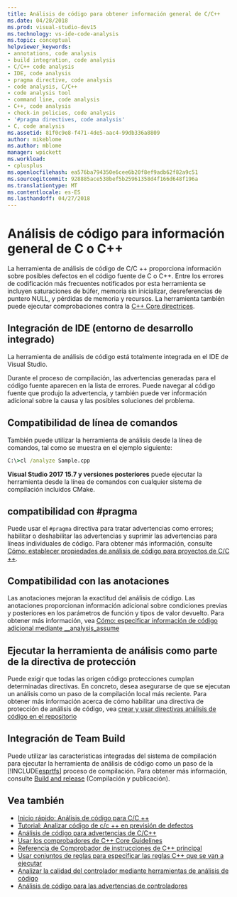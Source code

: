 ```yaml
---
title: Análisis de código para obtener información general de C/C++
ms.date: 04/28/2018
ms.prod: visual-studio-dev15
ms.technology: vs-ide-code-analysis
ms.topic: conceptual
helpviewer_keywords:
- annotations, code analysis
- build integration, code analysis
- C/C++ code analysis
- IDE, code analysis
- pragma directive, code analysis
- code analysis, C/C++
- code analysis tool
- command line, code analysis
- C++, code analysis
- check-in policies, code analysis
- '#pragma directives, code analysis'
- C, code analysis
ms.assetid: 81f0c9e8-f471-4de5-aac4-99db336a8809
author: mikeblome
ms.author: mblome
manager: wpickett
ms.workload:
- cplusplus
ms.openlocfilehash: ea576ba794350e6cee6b20f8ef9adb62f82a9c51
ms.sourcegitcommit: 928885ace538bef5b25961358d4f166d648f196a
ms.translationtype: MT
ms.contentlocale: es-ES
ms.lasthandoff: 04/27/2018
---
```

# <a name="code-analysis-for-cc-overview"></a>Análisis de código para información general de C o C++

La herramienta de análisis de código de C/C ++ proporciona información sobre posibles defectos en el código fuente de C o C++. Entre los errores de codificación más frecuentes notificados por esta herramienta se incluyen saturaciones de búfer, memoria sin inicializar, desreferencias de puntero NULL, y pérdidas de memoria y recursos. La herramienta también puede ejecutar comprobaciones contra la [C++ Core directrices](http://github.com/isocpp/CppCoreGuidelines/blob/master/CppCoreGuidelines.md).

## <a name="ide-integrated-development-environment-integration"></a>Integración de IDE (entorno de desarrollo integrado)

La herramienta de análisis de código está totalmente integrada en el IDE de Visual Studio.

Durante el proceso de compilación, las advertencias generadas para el código fuente aparecen en la lista de errores. Puede navegar al código fuente que produjo la advertencia, y también puede ver información adicional sobre la causa y las posibles soluciones del problema.

## <a name="command-line-support"></a>Compatibilidad de línea de comandos

También puede utilizar la herramienta de análisis desde la línea de comandos, tal como se muestra en el ejemplo siguiente:

```cmd
C:\>cl /analyze Sample.cpp
```

**Visual Studio 2017 15.7 y versiones posteriores** puede ejecutar la herramienta desde la línea de comandos con cualquier sistema de compilación incluidos CMake.

## <a name="pragma-support"></a>compatibilidad con #pragma

Puede usar el `#pragma` directiva para tratar advertencias como errores; habilitar o deshabilitar las advertencias y suprimir las advertencias para líneas individuales de código. Para obtener más información, consulte [Cómo: establecer propiedades de análisis de código para proyectos de C/C ++](how-to-set-code-analysis-properties-for-c-cpp-projects.md).

## <a name="annotation-support"></a>Compatibilidad con las anotaciones

Las anotaciones mejoran la exactitud del análisis de código. Las anotaciones proporcionan información adicional sobre condiciones previas y posteriores en los parámetros de función y tipos de valor devuelto. Para obtener más información, vea [Cómo: especificar información de código adicional mediante __analysis_assume](../code-quality/how-to-specify-additional-code-information-by-using-analysis-assume.md)

## <a name="run-analysis-tool-as-part-of-check-in-policy"></a>Ejecutar la herramienta de análisis como parte de la directiva de protección

Puede exigir que todas las origen código protecciones cumplan determinadas directivas. En concreto, desea asegurarse de que se ejecutan un análisis como un paso de la compilación local más reciente. Para obtener más información acerca de cómo habilitar una directiva de protección de análisis de código, vea [crear y usar directivas análisis de código en el repositorio](../code-quality/creating-and-using-code-analysis-check-in-policies.md)

## <a name="team-build-integration"></a>Integración de Team Build

Puede utilizar las características integradas del sistema de compilación para ejecutar la herramienta de análisis de código como un paso de la [!INCLUDE[esprtfs](../code-quality/includes/esprtfs_md.md)] proceso de compilación. Para obtener más información, consulte [Build and release](/vsts/build-release/index) (Compilación y publicación).

## <a name="see-also"></a>Vea también

- [Inicio rápido: Análisis de código para C/C ++](quick-start-code-analysis-for-c-cpp.md)
- [Tutorial: Analizar código de c/c ++ en previsión de defectos](walkthrough-analyzing-c-cpp-code-for-defects.md)
- [Análisis de código para advertencias de C/C++](code-analysis-for-c-cpp-warnings.md)
- [Usar los comprobadores de C++ Core Guidelines](using-the-cpp-core-guidelines-checkers.md)
- [Referencia de Comprobador de instrucciones de C++ principal](code-analysis-for-cpp-corecheck.md)
- [Usar conjuntos de reglas para especificar las reglas C++ que se van a ejecutar](using-rule-sets-to-specify-the-cpp-rules-to-run.md)
- [Analizar la calidad del controlador mediante herramientas de análisis de código](/windows-hardware/drivers/develop/analyzing-driver-quality-by-using-code-analysis-tools)
- [Análisis de código para las advertencias de controladores](/windows-hardware/drivers/devtest/prefast-for-drivers-warnings)
